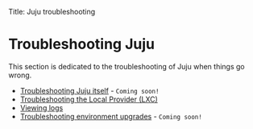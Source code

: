 Title: Juju troubleshooting


# Troubleshooting Juju

This section is dedicated to the troubleshooting of Juju when things go wrong.

- [Troubleshooting Juju itself](./troubleshooting-juju.html) - `Coming soon!`
- [Troubleshooting the Local Provider (LXC)](./troubleshooting-local-lxc.html)
- [Viewing logs](./troubleshooting-logs.html)
- [Troubleshooting environment upgrades](./troubleshooting-environment-upgrade.html) - `Coming soon!`
